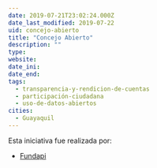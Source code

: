 ```yaml
---
date: 2019-07-21T23:02:24.000Z
date_last_modified: 2019-07-22
uid: concejo-abierto
title: "Concejo Abierto"
description: ""
type: 
website: 
date_ini: 
date_end: 
tags:
  - transparencia-y-rendicion-de-cuentas
  - participación-ciudadana
  - uso-de-datos-abiertos
cities: 
  - Guayaquil
---
```


Esta iniciativa fue realizada por:

- [Fundapi](/organizaciones/fundapi)
